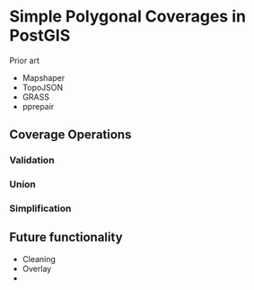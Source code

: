 # Simple Polygonal Coverages in PostGIS

Prior art
- Mapshaper
- TopoJSON
- GRASS
- pprepair

## Coverage Operations

### Validation

### Union

### Simplification

## Future functionality
- Cleaning
- Overlay
- 
